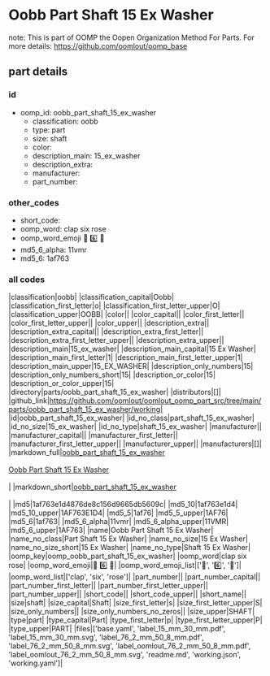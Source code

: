 # Oobb Part Shaft 15 Ex Washer  

note: This is part of OOMP the Oopen Organization Method For Parts. For more details: https://github.com/oomlout/oomp_base

##  part details





### id
* oomp_id: oobb_part_shaft_15_ex_washer
  * classification: oobb
  * type: part
  * size: shaft
  * color: 
  * description_main: 15_ex_washer
  * description_extra: 
  * manufacturer: 
  * part_number: 

### other_codes
* short_code: 
* oomp_word: clap six rose
* oomp_word_emoji :clap: :six: :rose:
* md5_6_alpha: 11vmr
* md5_6: 1af763

### all codes 
|classification|oobb|
|classification_capital|Oobb|
|classification_first_letter|o|
|classification_first_letter_upper|O|
|classification_upper|OOBB|
|color||
|color_capital||
|color_first_letter||
|color_first_letter_upper||
|color_upper||
|description_extra||
|description_extra_capital||
|description_extra_first_letter||
|description_extra_first_letter_upper||
|description_extra_upper||
|description_main|15_ex_washer|
|description_main_capital|15 Ex Washer|
|description_main_first_letter|1|
|description_main_first_letter_upper|1|
|description_main_upper|15_EX_WASHER|
|description_only_numbers|15|
|description_only_numbers_short|15|
|description_or_color|15|
|description_or_color_upper|15|
|directory|parts/oobb_part_shaft_15_ex_washer|
|distributors|[]|
|github_link|https://github.com/oomlout/oomlout_oomp_part_src/tree/main/parts/oobb_part_shaft_15_ex_washer/working|
|id|oobb_part_shaft_15_ex_washer|
|id_no_class|part_shaft_15_ex_washer|
|id_no_size|15_ex_washer|
|id_no_type|shaft_15_ex_washer|
|manufacturer||
|manufacturer_capital||
|manufacturer_first_letter||
|manufacturer_first_letter_upper||
|manufacturer_upper||
|manufacturers|[]|
|markdown_full|[oobb_part_shaft_15_ex_washer](https://github.com/oomlout/oomlout_oomp_part_src/tree/main/parts/oobb_part_shaft_15_ex_washer/working)<br>[](https://github.com/oomlout/oomlout_oomp_part_src/tree/main/parts/oobb_part_shaft_15_ex_washer/working)<br>[Oobb Part Shaft 15 Ex Washer](https://github.com/oomlout/oomlout_oomp_part_src/tree/main/parts/oobb_part_shaft_15_ex_washer/working)<br><br>|
|markdown_short|[oobb_part_shaft_15_ex_washer](https://github.com/oomlout/oomlout_oomp_part_src/tree/main/parts/oobb_part_shaft_15_ex_washer/working)<br><br>|
|md5|1af763e1d4876de8c156d9665db5609c|
|md5_10|1af763e1d4|
|md5_10_upper|1AF763E1D4|
|md5_5|1af76|
|md5_5_upper|1AF76|
|md5_6|1af763|
|md5_6_alpha|11vmr|
|md5_6_alpha_upper|11VMR|
|md5_6_upper|1AF763|
|name|Oobb Part Shaft 15 Ex Washer|
|name_no_class|Part Shaft 15 Ex Washer|
|name_no_size|15 Ex Washer|
|name_no_size_short|15 Ex Washer|
|name_no_type|Shaft 15 Ex Washer|
|oomp_key|oomp_oobb_part_shaft_15_ex_washer|
|oomp_word|clap six rose|
|oomp_word_emoji|:clap: :six: :rose:|
|oomp_word_emoji_list|[':clap:', ':six:', ':rose:']|
|oomp_word_list|['clap', 'six', 'rose']|
|part_number||
|part_number_capital||
|part_number_first_letter||
|part_number_first_letter_upper||
|part_number_upper||
|short_code||
|short_code_upper||
|short_name||
|size|shaft|
|size_capital|Shaft|
|size_first_letter|s|
|size_first_letter_upper|S|
|size_only_numbers||
|size_only_numbers_no_zeros||
|size_upper|SHAFT|
|type|part|
|type_capital|Part|
|type_first_letter|p|
|type_first_letter_upper|P|
|type_upper|PART|
|files|['base.yaml', 'label_15_mm_30_mm.pdf', 'label_15_mm_30_mm.svg', 'label_76_2_mm_50_8_mm.pdf', 'label_76_2_mm_50_8_mm.svg', 'label_oomlout_76_2_mm_50_8_mm.pdf', 'label_oomlout_76_2_mm_50_8_mm.svg', 'readme.md', 'working.json', 'working.yaml']|
